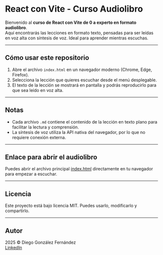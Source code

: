 # React con Vite - Curso Audiolibro

Bienvenido al **curso de React con Vite de 0 a experto en formato audiolibro**.  
Aquí encontrarás las lecciones en formato texto, pensadas para ser leídas en voz alta con síntesis de voz. Ideal para aprender mientras escuchas.

---

## Cómo usar este repositorio

1. Abre el archivo `index.html` en un navegador moderno (Chrome, Edge, Firefox).  
2. Selecciona la lección que quieres escuchar desde el menú desplegable.  
3. El texto de la lección se mostrará en pantalla y podrás reproducirlo para que sea leído en voz alta.  

---

## Notas

- Cada archivo `.md` contiene el contenido de la lección en texto plano para facilitar la lectura y comprensión.  
- La síntesis de voz utiliza la API nativa del navegador, por lo que no requiere conexión externa.

---

## Enlace para abrir el audiolibro

Puedes abrir el archivo principal [index.html](https://verogeid.github.io/qa-autodidacta/courses/react/audiolibro/index.html) directamente en tu navegador para empezar a escuchar.

---

## Licencia

Este proyecto está bajo licencia MIT. Puedes usarlo, modificarlo y compartirlo.

---

## Autor

2025 © Diego González Fernández  
[LinkedIn](https://www.linkedin.com/in/diego-gonzalez-fernandez)
